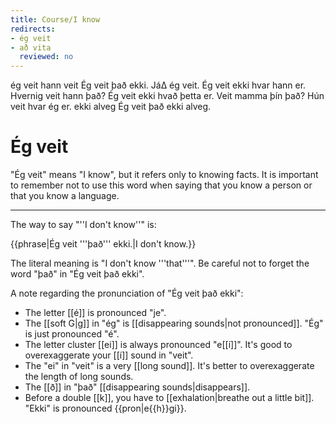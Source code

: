 ```yaml
---
title: Course/I know
redirects:
- ég veit
- að vita
  reviewed: no
---
```

<vocabulary>
ég veit
hann veit
Ég veit það ekki.
Já∆ ég veit.
Ég veit ekki hvar hann er.
Hvernig veit hann það?
Ég veit ekki hvað þetta er.
Veit mamma þín það?
Hún veit hvar ég er.
ekki alveg
Ég veit það ekki alveg.
<!-- Ég veit allt. -->
</vocabulary>

# Ég veit

"Ég veit" means "I know", but it refers only to knowing facts. It is important to remember not to use this word when saying that you know a person or that you know a language.

---

The way to say "''I don't know''" is:

{{phrase|Ég veit '''það''' ekki.|I don't know.}}

The literal meaning is "I don't know '''that'''". Be careful not to forget the word "það" in "Ég veit það ekki".

A note regarding the pronunciation of "Ég veit það ekki":

* The letter [[é]] is pronounced "je".
* The [[soft G|g]] in "ég" is [[disappearing sounds|not pronounced]]. "Ég" is just pronounced "é".
* The letter cluster [[ei]] is always pronounced "e[[í]]". It's good to overexaggerate your [[í]] sound in "veit".
* The "ei" in "veit" is a very [[long sound]]. It's better to overexaggerate the length of long sounds.
* The [[ð]] in "það" [[disappearing sounds|disappears]].
* Before a double [[k]], you have to [[exhalation|breathe out a little bit]]. "Ekki" is pronounced {{pron|e{{h}}gi}}.

<!-- *Listen to the 2018 pop song [https://www.youtube.com/watch?v=NrFXCSsEy_M '''Veist af mér'''] by Huginn (lyrics [https://genius.com/Huginn-veist-af-mer-lyrics here]). Focus on the phrases "''Þú veist'' af mér" (literally "You know of me", meaning "You know where to find me if you need me") and "Því ''ég veit''" ("Because I know").-->

